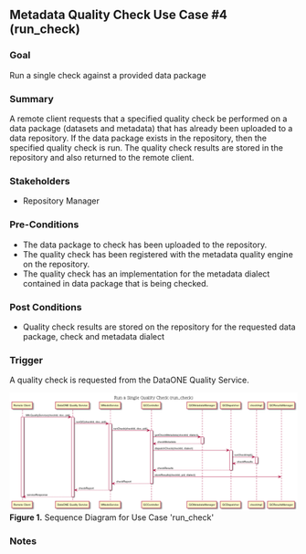 ## Metadata Quality Check Use Case #4 (run_check)

### Goal

Run a single check against a provided data package

### Summary

A remote client requests that a specified quality check be performed on a data package (datasets and metadata) that has
already been uploaded to a data repository. If the data package exists in the repository, then the specified quality
check is run. The quality check results are stored in the repository and also returned to the remote client.

### Stakeholders
- Repository Manager

### Pre-Conditions
- The data package to check has been uploaded to the repository.
- The quality check has been registered with the metadata quality engine on the repository.
- The quality check has an implementation for the metadata dialect contained in data package that is being checked.

### Post Conditions
- Quality check results are stored on the repository for the requested data package, check and metadata dialect

### Trigger

A quality check is requested from the DataONE Quality Service.


![Alt text](./images/mqe-sequence-run_single_check.png)
**Figure 1.** Sequence Diagram for Use Case 'run_check'

### Notes
